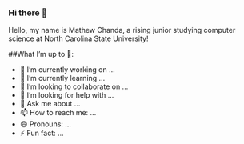 ### Hi there 👋

Hello, my name is Mathew Chanda, a rising junior studying computer science at North Carolina State University! 


##What I’m up to 🤔: 

- 🔭 I’m currently working on ...
- 🌱 I’m currently learning ...
- 👯 I’m looking to collaborate on ...
- 🤔 I’m looking for help with ...
- 💬 Ask me about ...
- 📫 How to reach me: ...
- 😄 Pronouns: ...
- ⚡ Fun fact: ...
